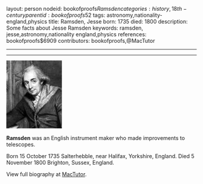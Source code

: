 layout: person
nodeid: bookofproofs$Ramsden
categories: history,18th-century
parentid: bookofproofs$52
tags: astronomy,nationality-england,physics
title: Ramsden, Jesse
born: 1735
died: 1800
description: Some facts about Jesse Ramsden
keywords: ramsden, jesse,astronomy,nationality england,physics
references: bookofproofs$6909
contributors: bookofproofs,@MacTutor

---


---

![Ramsden.jpg](https://github.com/bookofproofs/bookofproofs.github.io/blob/main/_sources/_assets/images/portraits/Ramsden.jpg?raw=true)

**Ramsden** was an English instrument maker who made improvements to telescopes.

Born 15 October 1735 Salterhebble, near Halifax, Yorkshire, England. Died 5 November 1800 Brighton, Sussex, England.


View full biography at [MacTutor](https://mathshistory.st-andrews.ac.uk/Biographies/Ramsden/).
